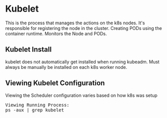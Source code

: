 # Kubelet
This is the process that manages the actions on the k8s nodes.  It's responsible for registering the node in the cluster.  Creating PODs using the container runtime. Monitors the Node and PODs.

## Kubelet Install
kubelet does not automatically get installed when running kubeadm. Must always be manually be installed on each k8s worker node.

## Viewing Kubelet Configuration
Viewing the Scheduler configuration varies based on how k8s was setup
<pre>
Viewing Running Process:
ps -aux | grep kubelet
</pre>